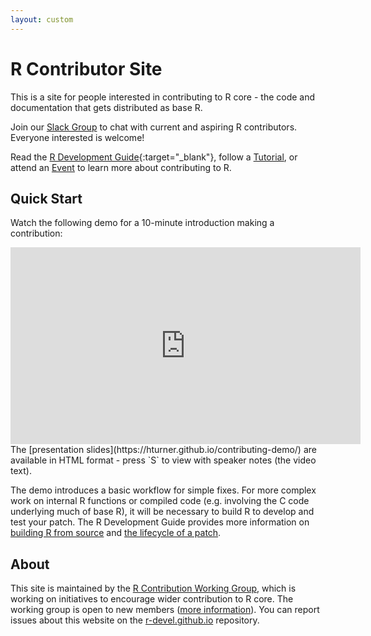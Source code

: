 ```yaml
---
layout: custom
---
```


# R Contributor Site

This is a site for people interested in contributing to R core - the code and documentation that gets distributed as base R.

Join our [Slack Group](slack) to chat with current and aspiring R contributors. Everyone interested is welcome!

Read the [R Development Guide](https://contributor.r-project.org/rdevguide){:target="_blank"}, follow a [Tutorial](tutorials), or attend an [Event](events) to learn more about contributing to R.

## Quick Start

Watch the following demo for a 10-minute introduction making a contribution:

<iframe width="560" height="315" src="https://www.youtube-nocookie.com/embed/VOlF8fPf9v8" title="How to Make a Contribution to Base R - CW23 Demo" frameborder="0" allow="accelerometer; autoplay; clipboard-write; encrypted-media; gyroscope; picture-in-picture" allowfullscreen>
</iframe>
<br>
The [presentation slides](https://hturner.github.io/contributing-demo/) are available in HTML format - press `S` to view with speaker notes (the video text). 

The demo introduces a basic workflow for simple fixes. For more complex work on internal R functions or compiled code (e.g. involving the C code underlying much of base R), it will be necessary to build R to develop and test your patch. The R Development Guide provides more information on [building R from source](https://contributor.r-project.org/rdevguide/chapters/getting_started.html) and [the lifecycle of a patch](https://contributor.r-project.org/rdevguide/chapters/lifecycle_of_a_patch.html).

## About 

This site is maintained by the [R Contribution Working Group](working-group), which is working on initiatives to encourage wider contribution to R core. The working group is open to new members ([more information](working-group)). You can report issues about this website on the [r-devel.github.io](https://github.com/r-devel/r-devel.github.io) repository.
